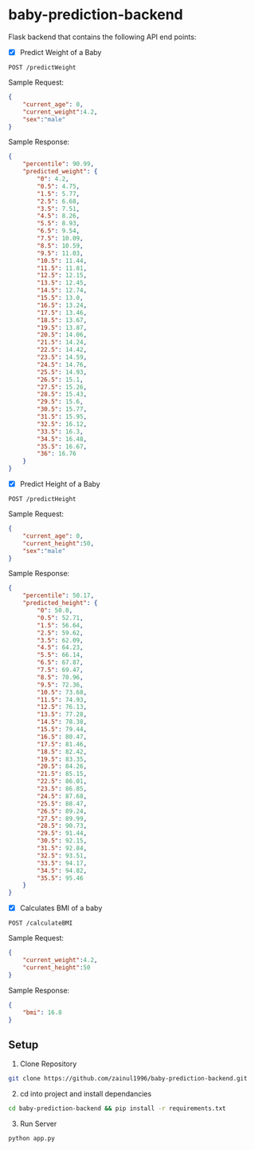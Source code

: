 # baby-prediction-backend

Flask backend that contains the following API end points:<br />

- [x] Predict Weight of a Baby<br />

```
POST /predictWeight
```

Sample Request:

```JSON
{
    "current_age": 0,
    "current_weight":4.2,
    "sex":"male"
}
```

Sample Response:

```JSON
{
    "percentile": 90.99,
    "predicted_weight": {
        "0": 4.2,
        "0.5": 4.75,
        "1.5": 5.77,
        "2.5": 6.68,
        "3.5": 7.51,
        "4.5": 8.26,
        "5.5": 8.93,
        "6.5": 9.54,
        "7.5": 10.09,
        "8.5": 10.59,
        "9.5": 11.03,
        "10.5": 11.44,
        "11.5": 11.81,
        "12.5": 12.15,
        "13.5": 12.45,
        "14.5": 12.74,
        "15.5": 13.0,
        "16.5": 13.24,
        "17.5": 13.46,
        "18.5": 13.67,
        "19.5": 13.87,
        "20.5": 14.06,
        "21.5": 14.24,
        "22.5": 14.42,
        "23.5": 14.59,
        "24.5": 14.76,
        "25.5": 14.93,
        "26.5": 15.1,
        "27.5": 15.26,
        "28.5": 15.43,
        "29.5": 15.6,
        "30.5": 15.77,
        "31.5": 15.95,
        "32.5": 16.12,
        "33.5": 16.3,
        "34.5": 16.48,
        "35.5": 16.67,
        "36": 16.76
    }
}
```

- [x] Predict Height of a Baby<br />

```
POST /predictHeight
```

Sample Request:

```JSON
{
    "current_age": 0,
    "current_height":50,
    "sex":"male"
}
```

Sample Response:

```JSON
{
    "percentile": 50.17,
    "predicted_height": {
        "0": 50.0,
        "0.5": 52.71,
        "1.5": 56.64,
        "2.5": 59.62,
        "3.5": 62.09,
        "4.5": 64.23,
        "5.5": 66.14,
        "6.5": 67.87,
        "7.5": 69.47,
        "8.5": 70.96,
        "9.5": 72.36,
        "10.5": 73.68,
        "11.5": 74.93,
        "12.5": 76.13,
        "13.5": 77.28,
        "14.5": 78.38,
        "15.5": 79.44,
        "16.5": 80.47,
        "17.5": 81.46,
        "18.5": 82.42,
        "19.5": 83.35,
        "20.5": 84.26,
        "21.5": 85.15,
        "22.5": 86.01,
        "23.5": 86.85,
        "24.5": 87.68,
        "25.5": 88.47,
        "26.5": 89.24,
        "27.5": 89.99,
        "28.5": 90.73,
        "29.5": 91.44,
        "30.5": 92.15,
        "31.5": 92.84,
        "32.5": 93.51,
        "33.5": 94.17,
        "34.5": 94.82,
        "35.5": 95.46
    }
}
```

- [x] Calculates BMI of a baby<br />

```
POST /calculateBMI
```

Sample Request:

```JSON
{
    "current_weight":4.2,
    "current_height":50
}
```

Sample Response:

```JSON
{
    "bmi": 16.8
}
```

## Setup

1. Clone Repository

```bash
git clone https://github.com/zainul1996/baby-prediction-backend.git
```

2. cd into project and install dependancies

```bash
cd baby-prediction-backend && pip install -r requirements.txt
```

3. Run Server

```bash
python app.py
```
